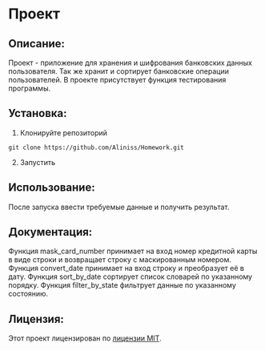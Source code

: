 # Проект

## Описание:

Проект - приложение для хранения и шифрования банковских данных пользователя. Так же хранит и сортирует банковские операции пользователей.
В проекте присутствует функция тестирования программы. 

## Установка:

1. Клонируйте репозиторий

```
git clone https://github.com/Aliniss/Homework.git
```
2. Запустить

## Использование:

После запуска ввести требуемые данные и получить результат.

## Документация:

Функция mask_card_number принимает на вход номер кредитной карты в виде строки и возвращает строку с маскированным номером.
Функция convert_date принимает на вход строку и преобразует её в дату.
Функция sort_by_date сортирует список словарей по указанному порядку.
Функция filter_by_state фильтрует данные по указанному состоянию.


## Лицензия:

Этот проект лицензирован по [лицензии MIT](LICENSE).
